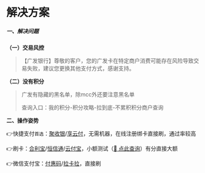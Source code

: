 # 解决方案

##### 一、解决问题

**（一）交易风控**

> 【广发银行】尊敬的客户，您的广发卡在特定商户消费可能存在风险导致交易失败，建议您更换其他支付方式，感谢支持。

**（二）没有积分**

> 广发有隐藏的黑名单，除mcc外还要注意黑名单
>
> 查询入口：我的积分-积分攻略-拉到底-不累积积分商户查询

**二、操作姿势**

👉快捷支付`首选`：[聚收银](tool/jsy.md)/[享云付](tool/ldxyf.md)，无需机器，在线注册绑卡直接刷，通过率较高

👉刷卡：[合利宝](tool/hlb.md)/[恒信通](tool/hxt.md)/[云付宝](tool/yfb.md)，小额测试（[:link: 点此查询](https://www.zjkmkj.com/Weixin/index)）有分直接大额

👉微信支付宝：[付惠码](tool/fhm.md)/[拉卡拉](tool/lkl.md)，直接刷

